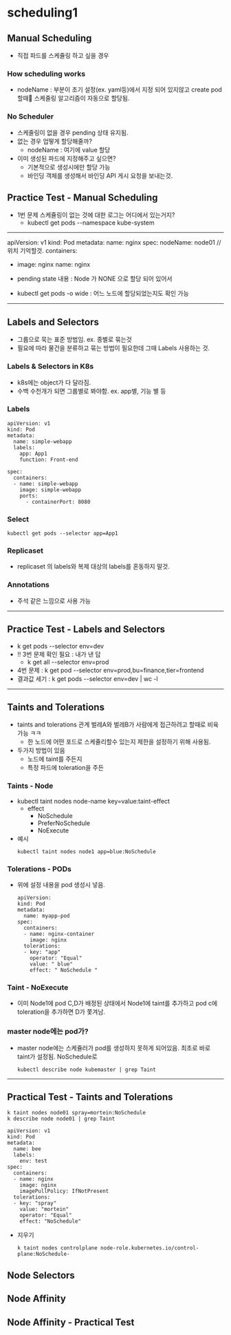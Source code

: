 # scheduling1

## Manual Scheduling
- 직접 파드를 스케쥴링 하고 싶을 경우

### How scheduling works

- nodeName : 부분이 초기 설정(ex. yaml등)에서 지정 되어 있지않고 create pod 할때 스케줄링 알고리즘이 자동으로 할당됨.

### No Scheduler

- 스케줄링이 없을 경우 pending 상태 유지됨.
- 없는 경우 업떻게 할당해줄까?
  - nodeName : 여기에 value 할당
- 이미 생성된 파드에 지정해주고 싶으면?
  - 기본적으로 생성시에만 할당 가능
  - 바인딩 객체를 생성해서 바인딩 API 게시 요청을 보내는것.

 
## Practice Test - Manual Scheduling

- 1번 문제 스케쥴링이 없는 것에 대한 로그는 어디에서 있는거지?
  - kubectl get pods --namespace kube-system
- ---
apiVersion: v1
kind: Pod
metadata:
  name: nginx
spec:
  nodeName: node01 //위치 기억할것.
  containers:
  -  image: nginx
     name: nginx

- pending state 내용 : Node 가 NONE 으로 할당 되어 있어서
- kubectl get pods -o wide : 어느 노드에 할당되었는지도 확인 가능
---

## Labels and Selectors

- 그룹으로 묵는 표준 방법임. ex. 종별로 묶는것
- 필요에 따라 물건을 분류하고 묶는 방법이 필요한데 그때 Labels 사용하는 것.

### Labels & Selectors in K8s
- k8s에는 object가 다 달라짐.
- 수백 수천개가 되면 그룹별로 봐야함. ex. app별, 기능 별 등

### Labels
```
apiVersion: v1
kind: Pod
metadata:
  name: simple-webapp
  labels:
    app: App1
    function: Front-end

spec:
  containers:
  - name: simple-webapp
    image: simple-webapp
    ports:
      - containerPort: 8080
```

### Select
```
kubectl get pods --selector app=App1
```

### Replicaset
- replicaset 의 labels와 복제 대상의 labels를 혼동하지 말것.

### Annotations
- 주석 같은 느낌으로 사용 가능

---

## Practice Test - Labels and Selectors

- k get pods --selector env=dev
- !! 3번 문제 확인 필요 : 내가 낸 답
  - k get all --selector env=prod
- 4번 문제 : k get pod --selector env=prod,bu=finance,tier=frontend
- 결과값 세기 : k get pods --selector env=dev | wc -l

---

## Taints and Tolerations

- taints and tolerations 관계 벌레A와 벌레B가 사람에게 접근하려고 할때로 비육 가능 ㅋㅋ
  - 한 노드에 어떤 포드로 스케쥴리할수 있는지 제한을 설정하기 위해 사용됨.
- 두가지 방법이 있음
  - 노드에 taint를 주든지
  - 특정 파드에 toleration을 주든

### Taints - Node
- kubectl taint nodes node-name key=value:taint-effect
  - effect
    - NoSchedule
    - PreferNoSchedule
    - NoExecute
- 예시
  ```
  kubectl taint nodes node1 app=blue:NoSchedule
  ```

### Tolerations - PODs
- 위에 설정 내용을 pod 생성시 넣음.
  ```
  apiVersion:
  kind: Pod
  metadata:
    name: myapp-pod
  spec:
    containers:
    - name: nginx-container
      image: nginx
    tolerations:
    - key: "app"
      operator: "Equal"
      value: " blue"
      effect: " NoSchedule "
  ```

### Taint - NoExecute
- 이미 Node1에 pod C,D가 배정된 상태에서 Node1에 taint를 추가하고 pod c에 toleration을 추가하면 D가 쫓겨남.

### master node에는 pod가?
- master node에는 스케쥴러가 pod를 생성하지 못하게 되어있음. 최초로 바로 taint가 설정됨. NoSchedule로
  ```
  kubectl describe node kubemaster | grep Taint
  ```

---

## Practical Test - Taints and Tolerations

```
k taint nodes node01 spray=mortein:NoSchedule
k describe node node01 | grep Taint
```

```
apiVersion: v1
kind: Pod
metadata:
  name: bee
  labels:
    env: test
spec:
  containers:
  - name: nginx
    image: nginx
    imagePullPolicy: IfNotPresent
  tolerations:
  - key: "spray"
    value: "mortein"
    operator: "Equal"
    effect: "NoSchedule"
```

- 지우기
  ```
  k taint nodes controlplane node-role.kubernetes.io/control-plane:NoSchedule-
  ```

## Node Selectors

## Node Affinity

## Node Affinity - Practical Test

